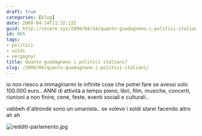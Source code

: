 ```yaml
---
draft: true
categories: [blog]
date: 2008-04-14T11:32:22Z
guid: http://cecere.xyz/2008/04/14/quanto-guadagnano-i-politici-italiani/
id: 865
tags:
- politici
- soldi
- vergogna!
title: Quanto guadagnano i politici italiani?
slug: /2008/04/quanto-guadagnano-i-politici-italiani/
---
```


io non riesco a immaginarmi le infinite cose che potrei fare se avessi solo 100.000 euro.. ANNI di attività a tempo pieno, libri, film, musiche, concerti, riunioni a non finire, cene, feste, eventi sociali e culturali..

vabbeh d'altronde sono un umanista.. se volevo i soldi starei facendo altro ah ah

![redditi-parlamento.jpg](http://cecere.xyz/wp-content/uploads/sites/3/2008/04/redditi-parlamento.jpg)